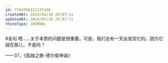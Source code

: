 ```yaml
---
id: 7f4df6b32113f436
createdAt: 2024/05/16 20:07:11
updatedAt: 2024/05/16 20:07:11
thinoType: JOURNAL
---
```

#金句 嗯……关于本质的问题是很重要。可是，我们总有一天会发现它的。因为它就在那儿，不是吗？

——37，《孤独之歌-德尔斐神谕》